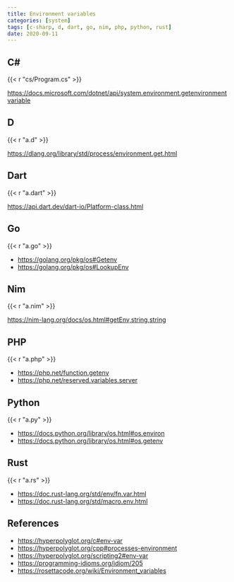 ```yaml
---
title: Environment variables
categories: [system]
tags: [c-sharp, d, dart, go, nim, php, python, rust]
date: 2020-09-11
---
```


## C#

{{< r "cs/Program.cs" >}}

<https://docs.microsoft.com/dotnet/api/system.environment.getenvironmentvariable>

## D

{{< r "a.d" >}}

<https://dlang.org/library/std/process/environment.get.html>

## Dart

{{< r "a.dart" >}}

<https://api.dart.dev/dart-io/Platform-class.html>

## Go

{{< r "a.go" >}}

- <https://golang.org/pkg/os#Getenv>
- <https://golang.org/pkg/os#LookupEnv>

## Nim

{{< r "a.nim" >}}

<https://nim-lang.org/docs/os.html#getEnv,string,string>

## PHP

{{< r "a.php" >}}

- <https://php.net/function.getenv>
- <https://php.net/reserved.variables.server>

## Python

{{< r "a.py" >}}

- <https://docs.python.org/library/os.html#os.environ>
- <https://docs.python.org/library/os.html#os.getenv>

## Rust

{{< r "a.rs" >}}

- <https://doc.rust-lang.org/std/env/fn.var.html>
- <https://doc.rust-lang.org/std/macro.env.html>

## References

- <https://hyperpolyglot.org/c#env-var>
- <https://hyperpolyglot.org/cpp#processes-environment>
- <https://hyperpolyglot.org/scripting2#env-var>
- <https://programming-idioms.org/idiom/205>
- <https://rosettacode.org/wiki/Environment_variables>
